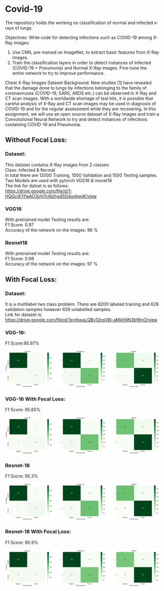 # Covid-19
The repository  holds the working on classification of normal and infected x-rays of lungs. 

Objectives: 
Write code for detecting infections such as COVID-19 among X-Ray images: 

1) Use CNN, pre-trained on ImageNet, to extract basic features from X-Ray images.
2) Train the classification layers in order to detect instances of Infected (COVID-19 + Pneumonia) and Normal X-Ray images.
Fine-tune the entire network to try to improve performance.

Chest X-Ray Images Dataset
Background:
New studies [1] have revealed that the damage done to lungs by infections belonging to the family of coronaviruses (COVID-19, SARS, ARDS etc.) can be observed in X-Ray and CT scan images. With a worldwide shortage of test kits, it is possible that careful analysis of X-Ray and CT scan images may be used in diagnosis of COVID-19 and for the regular assessment while they are recovering. In this assignment, we will use an open source dataset of X-Ray images and train a Convolutional Neural Network to try and detect instances of infections containing COVID-19 and Pneumonia.  
  
## Without Focal Loss:  
  
### Dataset:  
This dataset contains X-Ray images from 2 classes:  
Class: Infected & Normal  
In total there are 12000 Training, 1500 Validation and 1500 Testing samples.  
Two Models are used with pytorch VGG16 & resnet18  
The link for datset is as follows:  
https://drive.google.com/file/d/1-HQQciKYfwAO3oH7ci6zhg45DduvkpnK/view  
### VGG16  
With pretrained model Testing results are:  
F1 Score: 0.97  
Accuracy of the network on the images: 96 %  
  
### Resnet18  
With pretrained model Testing results are:  
F1 Score: 0.98  
Accuracy of the network on the images: 97 %  
  
  
## With Focal Loss:  
  
### Dataset:
It is a multilabel two class problem. There are 6200 labeled training and 628 validation samples however 629 unlabelled samples.  
Link for dataset is:  
https://drive.google.com/file/d/1eytbwaLQBv12psV8I-aMkIli9N3bf8nO/view  

### VGG-16:
F1 Score:95.97%  
  
![](vgg16_valid.png)  

### VGG-16 With Focal Loss:  
F1 Score:  95.85%  
  
![](vgg16_validation_f_loss.png)  
  
### Resnet-18
F1 Socre: 95.3%  
  
![](res_valid.png)  

### Resnet-18 With Focal Loss:  
F1 Score: 90.9%  
  
![](res_valid_f_loss.png)  
